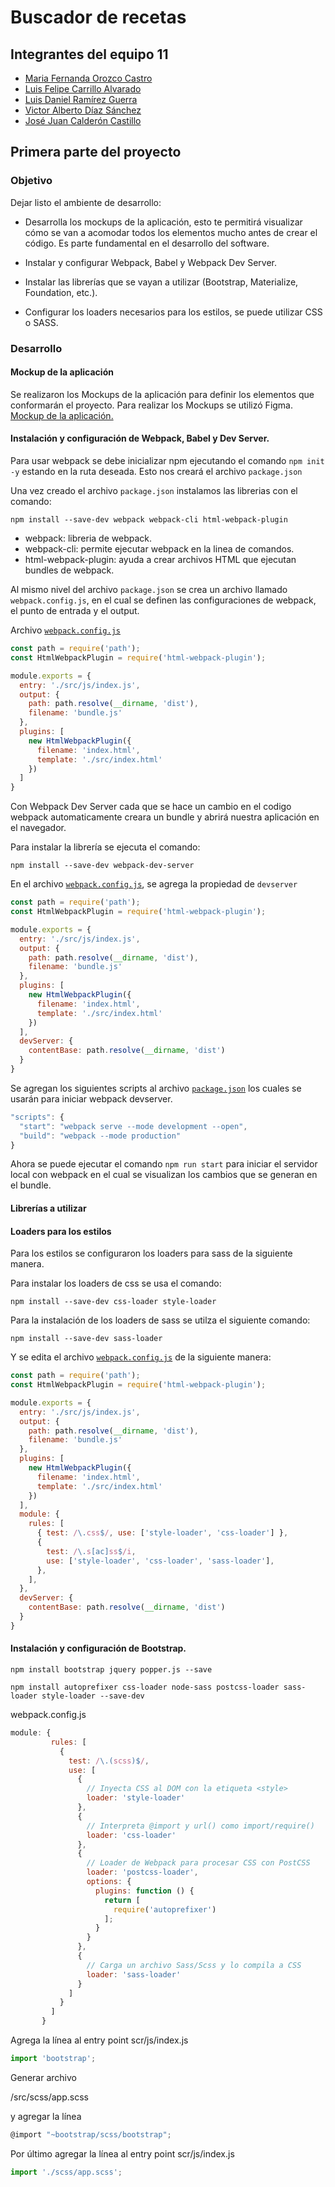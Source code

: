 # Buscador de recetas

## Integrantes del equipo 11

- [Maria Fernanda Orozco Castro](https://github.com/Orozcastro)
- [Luis Felipe Carrillo Alvarado](https://github.com/carrillodev)
- [Luis Daniel Ramírez Guerra](https://github.com/DanyGuerra)
- [Victor Alberto Díaz Sánchez](https://github.com/vads26)
- [José Juan Calderón Castillo](https://github.com/josechee)

## Primera parte del proyecto

### Objetivo
Dejar listo el ambiente de desarrollo:

- Desarrolla los mockups de la aplicación, esto te permitirá visualizar cómo se van a acomodar todos los elementos mucho antes de crear el código. Es parte fundamental en el desarrollo del software.

- Instalar y configurar Webpack, Babel y Webpack Dev Server.

- Instalar las librerías que se vayan a utilizar (Bootstrap, Materialize, Foundation, etc.).

- Configurar los loaders necesarios para los estilos, se puede utilizar CSS o SASS.

### Desarrollo

#### Mockup de la aplicación
Se realizaron los Mockups de la aplicación para definir los elementos que conformarán el proyecto. Para realizar los Mockups se utilizó Figma.
[Mockup de la aplicación.](https://www.figma.com/file/dKylA3aZgASL1RnzfiwqLt/Buscador-de-comidas?node-id=0%3A1)

#### Instalación y configuración de Webpack, Babel y Dev Server.

Para usar webpack se debe inicializar npm ejecutando el comando `npm init -y` estando en la ruta deseada. Esto nos creará el archivo `package.json`

Una vez creado el archivo `package.json` instalamos las librerias con el comando:

```
npm install --save-dev webpack webpack-cli html-webpack-plugin
```

- webpack: libreria de webpack.
- webpack-cli: permite ejecutar webpack en la linea de comandos.
- html-webpack-plugin: ayuda a crear archivos HTML que ejecutan bundles de webpack.

Al mismo nivel del archivo `package.json` se crea un archivo llamado `webpack.config.js`, en el cual se definen las configuraciones de webpack, el punto de entrada y el output.

Archivo [`webpack.config.js`](./webpack.config.js)
```javascript
const path = require('path');
const HtmlWebpackPlugin = require('html-webpack-plugin');

module.exports = {
  entry: './src/js/index.js',
  output: {
    path: path.resolve(__dirname, 'dist'),
    filename: 'bundle.js'
  },
  plugins: [
    new HtmlWebpackPlugin({
      filename: 'index.html',
      template: './src/index.html'
    })
  ]
}
```

Con Webpack Dev Server cada que se hace un cambio en el codigo webpack automaticamente creara un bundle y abrirá nuestra aplicación en el navegador.

Para instalar la librería se ejecuta el comando:

```
npm install --save-dev webpack-dev-server
```

En el archivo [`webpack.config.js`](./webpack.config.js), se agrega la propiedad de `devserver`

```javascript
const path = require('path');
const HtmlWebpackPlugin = require('html-webpack-plugin');

module.exports = {
  entry: './src/js/index.js',
  output: {
    path: path.resolve(__dirname, 'dist'),
    filename: 'bundle.js'
  },
  plugins: [
    new HtmlWebpackPlugin({
      filename: 'index.html',
      template: './src/index.html'
    })
  ],
  devServer: {
    contentBase: path.resolve(__dirname, 'dist')
  }
}
```

Se agregan los siguientes scripts al archivo [`package.json`](./package.json) los cuales se usarán para iniciar webpack devserver.

```javascript
"scripts": {
  "start": "webpack serve --mode development --open",
  "build": "webpack --mode production"
}

```

Ahora se puede ejecutar el comando `npm run start` para iniciar el servidor local con webpack en el cual se visualizan los cambios que se generan en el bundle.

#### Librerías a utilizar

#### Loaders para los estilos

Para los estilos se configuraron los loaders para sass de la siguiente manera.

Para instalar los loaders de css se usa el comando:

```
npm install --save-dev css-loader style-loader
```

Para la instalación de los loaders de sass se utilza el siguiente comando:

```
npm install --save-dev sass-loader
```

Y se edita el archivo [ `webpack.config.js`](./webpack.config.js) de la siguiente manera:

```javascript
const path = require('path');
const HtmlWebpackPlugin = require('html-webpack-plugin');

module.exports = {
  entry: './src/js/index.js',
  output: {
    path: path.resolve(__dirname, 'dist'),
    filename: 'bundle.js'
  },
  plugins: [
    new HtmlWebpackPlugin({
      filename: 'index.html',
      template: './src/index.html'
    })
  ],
  module: {
    rules: [
      { test: /\.css$/, use: ['style-loader', 'css-loader'] },
      {
        test: /\.s[ac]ss$/i,
        use: ['style-loader', 'css-loader', 'sass-loader'],
      },
    ],
  },
  devServer: {
    contentBase: path.resolve(__dirname, 'dist')
  }
}

```
#### Instalación y configuración de Bootstrap.

```
npm install bootstrap jquery popper.js --save
```
```
npm install autoprefixer css-loader node-sass postcss-loader sass-loader style-loader --save-dev
```

webpack.config.js
```javascript
module: {
         rules: [
           {
             test: /\.(scss)$/,
             use: [
               {
                 // Inyecta CSS al DOM con la etiqueta <style>
                 loader: 'style-loader'
               },
               {
                 // Interpreta @import y url() como import/require()
                 loader: 'css-loader'
               },
               {
                 // Loader de Webpack para procesar CSS con PostCSS
                 loader: 'postcss-loader',
                 options: {
                   plugins: function () {
                     return [
                       require('autoprefixer')
                     ];
                   }
                 }
               },
               {
                 // Carga un archivo Sass/Scss y lo compila a CSS
                 loader: 'sass-loader'
               }
             ]
           }
         ]
       }
```

Agrega la línea al entry point scr/js/index.js

```javascript
import 'bootstrap';

```

Generar archivo

/src/scss/app.scss

y agregar la línea

```javascript
@import "~bootstrap/scss/bootstrap";
```

Por último agregar la línea al entry point scr/js/index.js

```javascript
import './scss/app.scss';
```
